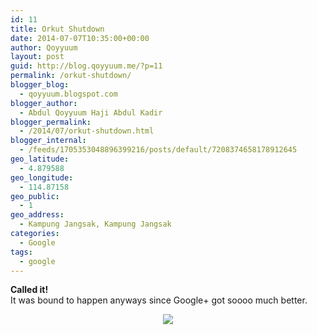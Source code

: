 ```yaml
---
id: 11
title: Orkut Shutdown
date: 2014-07-07T10:35:00+00:00
author: Qoyyuum
layout: post
guid: http://blog.qoyyuum.me/?p=11
permalink: /orkut-shutdown/
blogger_blog:
  - qoyyuum.blogspot.com
blogger_author:
  - Abdul Qoyyuum Haji Abdul Kadir
blogger_permalink:
  - /2014/07/orkut-shutdown.html
blogger_internal:
  - /feeds/1705353048896399216/posts/default/7208374658178912645
geo_latitude:
  - 4.879588
geo_longitude:
  - 114.87158
geo_public:
  - 1
geo_address:
  - Kampung Jangsak, Kampung Jangsak
categories:
  - Google
tags:
  - google
---
```

<p dir="ltr">
  <b>Called it!</b><br />It was bound to happen anyways since Google+ got soooo much better.
</p>

<div style="clear: both; text-align: center;">
  <a href="http://i2.wp.com/blog.qoyyuum.me/wp-content/uploads/2014/07/Screenshot_2014-07-07-18-34-32.jpg" style="margin-left: 1em; margin-right: 1em;"> <img border="0" src="http://i2.wp.com/blog.qoyyuum.me/wp-content/uploads/2014/07/Screenshot_2014-07-07-18-34-32.jpg?resize=168%2C300" data-recalc-dims="1" /> </a>
</div>